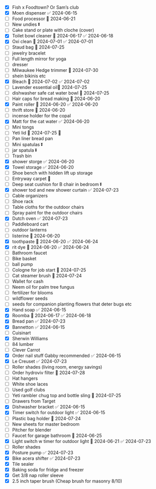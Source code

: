 
- [x] Fish x Foodtown? Or Sam’s club
- [x] Moen dispenser ✅ 2024-06-15
- [ ] Food processor 📅 2024-06-21 
- [ ] New undies ⏬ 
- [ ] Cake stand or plate with cloche (cover)
- [x] Toilet bowl cleaner 📅 2024-06-17 ✅ 2024-06-18
- [x] Oxi clean 📅 2024-07-01 ✅ 2024-07-01
- [ ] Staud bag 📅 2024-07-25 
- [ ] jewelry bracelet
- [ ] Full length mirror for yoga
- [ ] dresser
- [ ] Milwaukee Hedge trimmer 📅 2024-07-30 
- [ ] shein bikinis etc
- [x] Bleach 📅 2024-07-02 ✅ 2024-07-02
- [ ] Lavender essential oil📅 2024-07-25 
- [ ] dishwasher safe cat water bowl 📅 2024-07-25 
- [ ] Hair caps for bread making 📅 2024-06-20 
- [x] Paint roller 📅 2024-06-20 ✅ 2024-06-20
- [ ]  thrift store 📅 2024-06-20 
- [ ] incense holder for the copal
- [x] Matt for the cat water ✅ 2024-06-20
- [ ] Mini tongs
- [ ] Yeti lid 📅 2024-07-25 🔼 
- [ ] Pan liner bread pan
- [ ] Mini spatulas ⏬ 
- [ ] jar spatula ⏬ 
- [ ] Trash bin
- [x] shower storge ✅ 2024-06-20
- [x] Towel storage ✅ 2024-06-20
- [ ] Shoe bench with hidden lift up storage
- [ ] Entryway carpet 🔼 
- [ ] Deep seat cushion for B chair in bedroom ⏬ 
- [x] shower tod and new shower curtain ✅ 2024-07-23
- [ ] Cable organizers
- [ ] Shoe rack 
- [ ] Table cloths for the outdoor chairs
- [ ] Spray paint for the outdoor chairs 
- [x] Dutch oven ✅ 2024-07-23
- [ ] Paddleboard cart
- [ ] outdoor lanterns
- [ ] listerine 📅 2024-06-20 
- [x] toothpaste 📅 2024-06-20 ✅ 2024-06-24
- [x] rit dye 📅 2024-06-20 ✅ 2024-06-24
- [ ] Bathroom faucet
- [ ] Bike basket
- [ ] ball pump 
- [ ] Cologne for job start 📅 2024-07-25 
- [ ] Cat steamer brush 📅 2024-07-24 
- [ ] Wallet for cash 
- [ ] Neem oil for palm tree fungus
- [ ] fertilizer for blooms
- [ ] wildflower seeds
- [ ] seeds for companion planting flowers that deter bugs etc
- [x] Hand soap ✅ 2024-06-15
- [x] Roomba 📅 2024-06-17 ✅ 2024-06-18
- [x] Bread pan ✅ 2024-07-23
- [x] Bannetton ✅ 2024-06-15
- [ ] Cuisinart
- [x] Sherwin Williams
- [ ] 84 lumber
- [ ] Clever Carrot
- [x] Order nail stuff Gabby recommended ✅ 2024-06-15
- [x] Le Creuset ✅ 2024-07-23
- [ ] Roller shades (living room, energy savings)
- [ ] Order hydroviv filter 📅 2024-07-28 
- [ ] Hat hangers
- [ ] White shoe laces
- [ ] Used golf clubs
- [ ] Yeti rambler chug top and bottle sling 📅 2024-07-25
- [ ] Drawers from Target
- [x] Dishwasher bracket ✅ 2024-06-15
- [x] Timer switch for outdoor light ✅ 2024-06-15
- [ ] Plastic bag holder 📅 2024-07-24 
- [ ] New sheets for master bedroom
- [ ] Pitcher for blender
- [ ] Faucet for garage bathroom 📅 2024-06-25 
- [x] Light switch w timer for outdoor light 📅 2024-06-21 ✅ 2024-07-23
- [ ] Roller shades
- [x] Posture pump ✅ 2024-07-23
- [x] Bike acera shifter ✅ 2024-07-23
- [x] Tile sealer
- [x] Baking soda for fridge and freezer
- [x] Get 3/8 nap roller sleeve 
- [x] 2.5 inch taper brush (Cheap brush for masonry $8/$10)